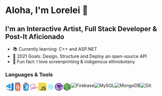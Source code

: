 # Aloha, I'm Lorelei 🤙

## I'm an Interactive Artist, Full Stack Developer & Post-It Aficionado

* 📚 Currently learning: C++ and ASP.NET 
* 🙌 2021 Goals: Design, Structure and Deploy an open-source API
* 💖 Fun fact: I love screenprinting & indigenous ethnobotany

### Languages & Tools
[<img align="left" alt="Visual Studio Code" width="26px" src="https://raw.githubusercontent.com/github/explore/80688e429a7d4ef2fca1e82350fe8e3517d3494d/topics/visual-studio-code/visual-studio-code.png" />][website]
[<img align="left" alt="HTML5" width="26px" src="https://raw.githubusercontent.com/github/explore/80688e429a7d4ef2fca1e82350fe8e3517d3494d/topics/html/html.png" />][website]
[<img align="left" alt="CSS3" width="26px" src="https://raw.githubusercontent.com/github/explore/80688e429a7d4ef2fca1e82350fe8e3517d3494d/topics/css/css.png" />][website]
[<img align="left" alt="Sass" width="26px" src="https://raw.githubusercontent.com/github/explore/80688e429a7d4ef2fca1e82350fe8e3517d3494d/topics/sass/sass.png" />][website]
[<img align="left" alt="JavaScript" width="26px" src="https://raw.githubusercontent.com/github/explore/80688e429a7d4ef2fca1e82350fe8e3517d3494d/topics/javascript/javascript.png" />][website]
[<img align="left" alt="React" width="26px" src="https://raw.githubusercontent.com/github/explore/80688e429a7d4ef2fca1e82350fe8e3517d3494d/topics/react/react.png" />][website]
[<img align="left" alt="Gatsby" width="26px" src="https://raw.githubusercontent.com/github/explore/e94815998e4e0713912fed477a1f346ec04c3da2/topics/gatsby/gatsby.png" />][website]
[<img align="left" alt="Node.js" width="26px" src="https://raw.githubusercontent.com/github/explore/80688e429a7d4ef2fca1e82350fe8e3517d3494d/topics/nodejs/nodejs.png" />][website]
[<img align="left" alt="Firebase" height="26px" src="https://firebase.google.com/downloads/brand-guidelines/PNG/logo-logomark.png" />][website]
[<img align="left" alt="MySQL" height="20px" src="https://www.mysql.com/common/logos/logo-mysql-170x115.png" />](some)
[<img align="left" alt="MongoDB" height="20px" src="https://webassets.mongodb.com/_com_assets/cms/MongoDB_Logo_FullColorBlack_RGB-4td3yuxzjs.png" />][website]
[<img align="left" alt="Git" height="20px" src="https://git-scm.com/images/logos/downloads/Git-Logo-1788C.png" />][website]

[website]: https://loreleimiyamura.com
[linkedin]: https://www.linkedin.com/in/lorelei-miyamura/
